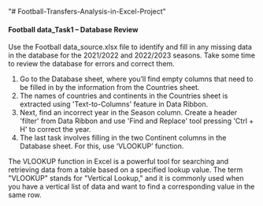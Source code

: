 "# Football-Transfers-Analysis-in-Excel-Project"

#### Football data_Task1 – Database Review
Use the Football data_source.xlsx file to identify and fill in any missing data in the database for the 2021/2022 and 2022/2023 seasons. Take some time to review the database for errors and correct them.
1.	Go to the Database sheet, where you’ll find empty columns that need to be filled in by the information from the Countries sheet.
2.	The names of countries and continents in the Countries sheet is extracted using 'Text-to-Columns' feature in Data Ribbon.
3.	Next, find an incorrect year in the Season column. Create a header 'filter' from Data Ribbon and use 'Find and Replace' tool pressing 'Ctrl + H' to correct the year.
4.	The last task involves filling in the two Continent columns in the Database sheet. For this, use ‘VLOOKUP’ function.

The VLOOKUP function in Excel is a powerful tool for searching and retrieving data from a table based on a specified lookup value. The term "VLOOKUP" stands for "Vertical Lookup," and it is commonly used when you have a vertical list of data and want to find a corresponding value in the same row.

